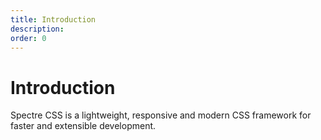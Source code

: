 ```yaml
---
title: Introduction
description: 
order: 0
---
```


# Introduction

Spectre CSS is a lightweight, responsive and modern CSS framework for faster and extensible development.

<div class="vp-raw docs-demo columns">
  <Card title="Installation"
        desc="How to install and use Spectre CSS"
        path="installation.html" />
  <Card title="Build"
        desc="Including Spectre CSS in a bundled project"
        path="build.html" />
  <Card title="Variables"
        desc="Customise the look and feel Spectre CSS"
        path="variables.html" />
  <Card title="Appendix"
        desc="Browser compatibility and changes"
        path="variables.html" />
</div>
